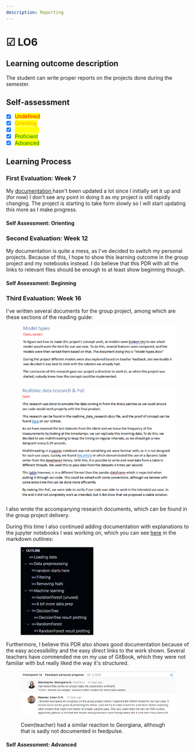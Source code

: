 ```yaml
---
description: Reporting
---
```


# ☑ LO6

## Learning outcome description

The student can write proper reports on the projects done during the semester.

## Self-assessment

* [x] <mark style="color:red;">Undefined</mark>
* [x] <mark style="color:orange;">Orienting</mark>
* [x] <mark style="color:yellow;">Beginning</mark>
* [x] <mark style="color:green;">Proficient</mark>
* [x] <mark style="color:green;">Advanced</mark>

## Learning Process

### First Evaluation: Week 7

My [documentation ](https://github.com/CoenBeemer/AI/blob/personalProject/doc/README.md)hasn't been updated a lot since I initially set it up and (for now) I don't see any point in doing it as my project is still rapidly changing. The project is starting to take form slowly so I will start updating this more as I make progress.

#### Self Assessment: Orienting

### Second Evaluation: Week 12

My documentation is quite a mess, as I've decided to switch my personal projects. Because of this, I hope to show this learning outcome in the group project and my notebooks instead. I do believe that this PDR with all the links to relevant files should be enough to at least show beginning though.

#### Self Assessment: Beginning

### Third Evaluation: Week 16

I've written several documents for the group project, among which are these sections of the reading guide:

<figure><img src="../.gitbook/assets/image (2) (2).png" alt=""><figcaption></figcaption></figure>

<figure><img src="../.gitbook/assets/image (21).png" alt=""><figcaption></figcaption></figure>

I also wrote the accompanying research documents, which can be found in the group project delivery.

During this time I also continued adding documentation with explanations to the jupyter notebooks I was working on, which you can see [here](https://github.com/Inn0/STP1StressVisualisation/blob/levelDetection/StressThreshold.ipynb) in the markdown outlines:

<figure><img src="../.gitbook/assets/image (14) (2).png" alt=""><figcaption></figcaption></figure>

Furthermore, I believe this PDR also shows good documentation because of the easy accessibility and the easy direct links to the work shown. Several teachers have commended me on my use of GitBook, which they were not familiar with but really liked the way it's structured.

<figure><img src="../.gitbook/assets/image (5) (2).png" alt=""><figcaption><p>Coen(teacher) had a similar reaction to Georgiana, although that is sadly not documented in feedpulse.</p></figcaption></figure>

#### Self Assessment: Advanced
